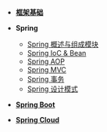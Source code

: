 + [**框架基础**]()

+ **Spring**
    + [Spring 概述与组成模块](/basic/backend/spring/spring/1_spring_overview.md)
    + [Spring IoC & Bean](/basic/backend/spring/spring/2_spring_ioc_bean.md)
    + [Spring AOP](/basic/backend/spring/spring/3_spring_aop.md)
    + [Spring MVC](/basic/backend/spring/spring/4_spring_mvc.md)
    + [Spring 事务](/basic/backend/spring/spring/5_spring_transaction.md)
    + [Spring 设计模式](/basic/backend/spring/spring/6_spring_design_pattern.md)

+ [**Spring Boot**](/basic/backend/spring/spring-boot.md)


+ [**Spring Cloud**](/basic/backend/spring/spring-cloud.md)